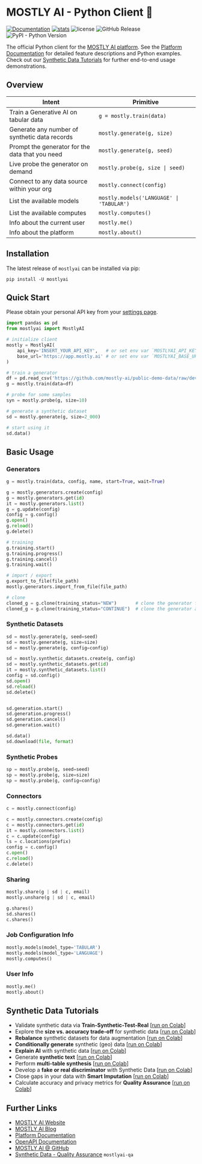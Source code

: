 # MOSTLY AI - Python Client 🚀

[![Documentation](https://img.shields.io/badge/docs-latest-green)](https://mostly-ai.github.io/mostly-python/) [![stats](https://pepy.tech/badge/mostlyai)](https://pypi.org/project/mostlyai/) ![license](https://img.shields.io/github/license/mostly-ai/mostly-python) ![GitHub Release](https://img.shields.io/github/v/release/mostly-ai/mostly-python) ![PyPI - Python Version](https://img.shields.io/pypi/pyversions/mostlyai)

The official Python client for the [MOSTLY AI platform](https://app.mostly.ai/). See the [Platform Documentation](https://mostly.ai/docs) for detailed feature descriptions and Python examples. Check out our [Synthetic Data Tutorials](https://github.com/mostly-ai/mostly-tutorials) for further end-to-end usage demonstrations.

## Overview

| Intent                                          | Primitive                                |
|-------------------------------------------------|------------------------------------------|
| Train a Generative AI on tabular data           | `g = mostly.train(data)`                 |
| Generate any number of synthetic data records   | `mostly.generate(g, size)`               |
| Prompt the generator for the data that you need | `mostly.generate(g, seed)`               |
| Live probe the generator on demand              | `mostly.probe(g, size \| seed)`          |
| Connect to any data source within your org      | `mostly.connect(config)`                 |
| List the available models                       | `mostly.models('LANGUAGE' \| 'TABULAR')` |
| List the available computes                     | `mostly.computes()`                      |
| Info about the current user                     | `mostly.me()`                            |
| Info about the platform                         | `mostly.about()`                         |

## Installation

The latest release of `mostlyai` can be installed via pip:

```shell
pip install -U mostlyai
```

## Quick Start

Please obtain your personal API key from your [settings page](https://app.mostly.ai/settings/api-keys). 

```python
import pandas as pd
from mostlyai import MostlyAI

# initialize client
mostly = MostlyAI(
    api_key='INSERT_YOUR_API_KEY',   # or set env var `MOSTLYAI_API_KEY` 
    base_url='https://app.mostly.ai' # or set env var `MOSTLYAI_BASE_URL`
)

# train a generator
df = pd.read_csv('https://github.com/mostly-ai/public-demo-data/raw/dev/census/census.csv.gz')
g = mostly.train(data=df)

# probe for some samples
syn = mostly.probe(g, size=10)

# generate a synthetic dataset
sd = mostly.generate(g, size=2_000)

# start using it
sd.data()
```

## Basic Usage

### Generators

```python
g = mostly.train(data, config, name, start=True, wait=True)

g = mostly.generators.create(config)
g = mostly.generators.get(id)
it = mostly.generators.list()
g = g.update(config)
config = g.config()
g.open()
g.reload()
g.delete()

# training
g.training.start()
g.training.progress()
g.training.cancel()
g.training.wait()

# import / export
g.export_to_file(file_path)
mostly.generators.import_from_file(file_path)

# clone
cloned_g = g.clone(training_status="NEW")       # clone the generator for new training
cloned_g = g.clone(training_status="CONTINUE")  # clone the generator and reuse its weights for continued training
```

### Synthetic Datasets

```python
sd = mostly.generate(g, seed=seed)
sd = mostly.generate(g, size=size)
sd = mostly.generate(g, config=config)

sd = mostly.synthetic_datasets.create(g, config)
sd = mostly.synthetic_datasets.get(id)
it = mostly.synthetic_datasets.list()
config = sd.config()
sd.open()
sd.reload()
sd.delete()


sd.generation.start()
sd.generation.progress()
sd.generation.cancel()
sd.generation.wait()

sd.data()
sd.download(file, format)
```

### Synthetic Probes

```python
sp = mostly.probe(g, seed=seed)
sp = mostly.probe(g, size=size)
sp = mostly.probe(g, config=config)
```

### Connectors

```python
c = mostly.connect(config)

c = mostly.connectors.create(config)
c = mostly.connectors.get(id)
it = mostly.connectors.list()
c = c.update(config)
ls = c.locations(prefix)
config = c.config()
c.open()
c.reload()
c.delete()
```

### Sharing

```python
mostly.share(g | sd | c, email)
mostly.unshare(g | sd | c, email)

g.shares()
sd.shares()
c.shares()
```

### Job Configuration Info

```python
mostly.models(model_type='TABULAR')
mostly.models(model_type='LANGUAGE')
mostly.computes()
```

### User Info

```python
mostly.me()
mostly.about()

```

## Synthetic Data Tutorials

* Validate synthetic data via **Train-Synthetic-Test-Real** [[run on Colab](https://colab.research.google.com/github/mostly-ai/mostly-tutorials/blob/dev/train-synthetic-test-real/TSTR.ipynb)]
* Explore the **size vs. accuracy trade-off** for synthetic data [[run on Colab](https://colab.research.google.com/github/mostly-ai/mostly-tutorials/blob/dev/size-vs-accuracy/size-vs-accuracy.ipynb)]
* **Rebalance** synthetic datasets for data augmentation [[run on Colab](https://colab.research.google.com/github/mostly-ai/mostly-tutorials/blob/dev/rebalancing/rebalancing.ipynb)]
* **Conditionally generate** synthetic (geo) data [[run on Colab](https://colab.research.google.com/github/mostly-ai/mostly-tutorials/blob/dev/conditional-generation/conditional-generation.ipynb)]
* **Explain AI**  with synthetic data [[run on Colab](https://colab.research.google.com/github/mostly-ai/mostly-tutorials/blob/dev/explainable-ai/explainable-ai.ipynb)]
* Generate **synthetic text** [[run on Colab](https://colab.research.google.com/github/mostly-ai/mostly-tutorials/blob/dev/synthetic-text/synthetic-text.ipynb)]
* Perform **multi-table synthesis** [[run on Colab](https://colab.research.google.com/github/mostly-ai/mostly-tutorials/blob/dev/multi-table/multi-table.ipynb)]
* Develop a **fake or real discriminator** with Synthetic Data [[run on Colab](https://colab.research.google.com/github/mostly-ai/mostly-tutorials/blob/dev/fake-or-real/fake-or-real.ipynb)]
* Close gaps in your data with **Smart Imputation** [[run on Colab](https://colab.research.google.com/github/mostly-ai/mostly-tutorials/blob/dev/smart-imputation/smart-imputation.ipynb)]
* Calculate accuracy and privacy metrics for **Quality Assurance** [[run on Colab](https://colab.research.google.com/github/mostly-ai/mostly-tutorials/blob/dev/quality-assurance/quality-assurance.ipynb)]

## Further Links

* [MOSTLY AI Website](https://mostly.ai/)
* [MOSTLY AI Blog](https://mostly.ai/blog) 
* [Platform Documentation](https://mostly.ai/docs)
* [OpenAPI Documentation](https://api-docs.mostly.ai/)
* [MOSTLY AI @ GitHub](https://github.com/mostly-ai/)
* [Synthetic Data - Quality Assurance](https://github.com/mostly-ai/mostlyai-qa/) `mostlyai-qa`
